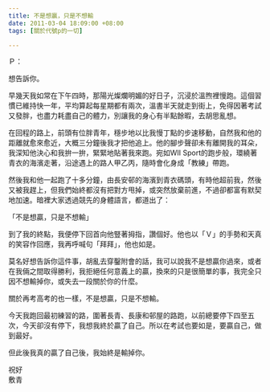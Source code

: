 ```yaml
---
title: 不是想贏，只是不想輸
date: 2011-03-04 18:09:00 +08:00
tags: [關於代號p的一切]

---
```


Ｐ：  
  
想告訴你。  
  
早幾天我如常在下午四時，那陽光燦爛明媚的好日子，沉浸於溫煦裡慢跑。這個習慣已維持快一年，平均算起每星期都有兩次，溫書半天就走到街上，免得因著考試又發胖，也盡力耗盡自己的體力，別讓我的身心有半點餘暇，去胡思亂想。  
  
在回程的路上，前頭有位胖青年，穩步地以比我慢丁點的步速移動，自然我和他的距離就愈來愈近，大概三分鐘後我才把他追上。他的腳步聲卻未有離開我的耳朵，我深知他決心和我拚一拚，緊緊地貼著我來跑。宛如WII Sport的跑步般，環繞著青衣的海濱走著，沿途遇上的路人甲乙丙，隨時會化身成「教練」帶跑。  
  
然後我和他一起跑了十多分鐘，由長安邨的海濱到青衣碼頭，有時他超前我，然後又被我趕上，但我們始終都沒有把對方甩掉，或突然放棄前進，不過卻都富有默契地加速。暗裡大家透過競先的身體語言，都道出了：  
  
「不是想贏，只是不想輸」  
  
到了我的終點，我便停下回首向他豎著拇指，讚個好。他也以「Ｖ」的手勢和天真的笑容作回應，我再呼喊句「拜拜」，他也如是。  
  
莫名好想告訴你這件事，胡亂去穿鑿附會的話，我可以說我不是想贏你過來，或者在我倆之間取得勝利，我拒絕任何意義上的贏，換來的只是很簡單的事，我完全只因不想輸掉你，或失去一段關於你的什麼。  
  
關於再考高考的也一樣，不是想贏，只是不想輸。  
  
今天我跑回最初練習的路，圍著長青、長康和邨屋的路跑，以前總要停下四至五次，今天卻沒有停下，我想我終於贏了自己。所以在考試也要如是，要贏自己，做到最好。  
  
但此後我真的贏了自己後，我始終是輸掉你。  
  
祝好  
敷青
